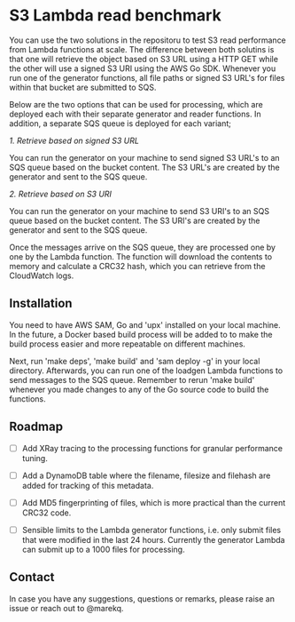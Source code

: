 S3 Lambda read benchmark
========================

You can use the two solutions in the repositoru to test S3 read performance from Lambda functions at scale. The difference between both solutins is that one will retrieve the object based on S3 URL using a HTTP GET while the other will use a signed S3 URI using the AWS Go SDK. Whenever you run one of the generator functions, all file paths or signed S3 URL's for files within that bucket are submitted to SQS.

Below are the two options that can be used for processing, which are deployed each with their separate generator and reader functions. In addition, a separate SQS queue is deployed for each variant;


*1. Retrieve based on signed S3 URL*

You can run the generator on your machine to send signed S3 URL's to an SQS queue based on the bucket content. The S3 URL's are created by the generator and sent to the SQS queue.  


*2. Retrieve based on S3 URI*

You can run the generator on your machine to send S3 URI's to an SQS queue based on the bucket content. The S3 URI's are created by the generator and sent to the SQS queue. 


Once the messages arrive on the SQS queue, they are processed one by one by the Lambda function. The function will download the contents to memory and calculate a CRC32 hash, which you can retrieve from the CloudWatch logs. 


Installation
------------

You need to have AWS SAM, Go and 'upx' installed on your local machine. In the future, a Docker based build process will be added to to make the build process easier and more repeatable on different machines. 


Next, run 'make deps', 'make build' and 'sam deploy -g' in your local directory. Afterwards, you can run one of the loadgen Lambda functions to send messages to the SQS queue. Remember to rerun 'make build' whenever you made changes to any of the Go source code to build the functions. 


Roadmap
-------

- [ ] Add XRay tracing to the processing functions for granular performance tuning.
- [ ] Add a DynamoDB table where the filename, filesize and filehash are added for tracking of this metadata. 
- [ ] Add MD5 fingerprinting of files, which is more practical than the current CRC32 code. 
- [ ] Sensible limits to the Lambda generator functions, i.e. only submit files that were modified in the last 24 hours. Currently the generator Lambda can submit up to a 1000 files for processing. 


Contact
-------

In case you have any suggestions, questions or remarks, please raise an issue or reach out to @marekq.

